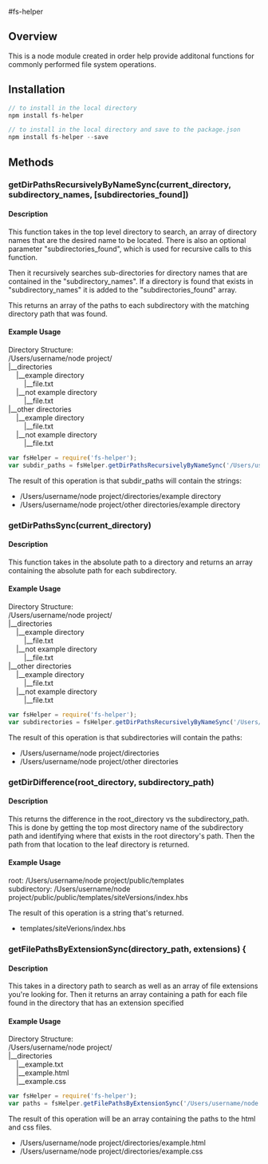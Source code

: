 #fs-helper

## Overview

This is a node module created in order help provide additonal functions for commonly performed file system operations.

## Installation
```javascript
// to install in the local directory
npm install fs-helper

// to install in the local directory and save to the package.json
npm install fs-helper --save
```

## Methods

### getDirPathsRecursivelyByNameSync(current_directory, subdirectory_names, [subdirectories_found])
#### Description
This function takes in the top level directory to search, an array of directory names that are the desired name to be located. There is also an optional parameter "subdirectories_found", which is used for recursive calls to this function. 

Then it recursively searches sub-directories for directory names that are contained in the "subdirectory_names". If a directory is found that exists in "subdirectory_names" it is added to the "subdirectories_found" array.

This returns an array of the paths to each subdirectory with the matching directory path that was found.

#### Example Usage
Directory Structure:  
/Users/username/node project/  
|__directories  
&nbsp;&nbsp;&nbsp;&nbsp;|__example directory  
&nbsp;&nbsp;&nbsp;&nbsp;&nbsp;&nbsp;&nbsp;&nbsp;|__file.txt  
&nbsp;&nbsp;&nbsp;&nbsp;|__not example directory  
&nbsp;&nbsp;&nbsp;&nbsp;&nbsp;&nbsp;&nbsp;&nbsp;|__file.txt  
|__other directories  
&nbsp;&nbsp;&nbsp;&nbsp;|__example directory  
&nbsp;&nbsp;&nbsp;&nbsp;&nbsp;&nbsp;&nbsp;&nbsp;|__file.txt  
&nbsp;&nbsp;&nbsp;&nbsp;|__not example directory  
&nbsp;&nbsp;&nbsp;&nbsp;&nbsp;&nbsp;&nbsp;&nbsp;|__file.txt  

```javascript
var fsHelper = require('fs-helper');
var subdir_paths = fsHelper.getDirPathsRecursivelyByNameSync('/Users/username/node project/', ['example directory']);
```

The result of this operation is that subdir_paths will contain the strings:  
- /Users/username/node project/directories/example directory
- /Users/username/node project/other directories/example directory
 
### getDirPathsSync(current_directory)
#### Description
This function takes in the absolute path to a directory and returns an array containing the absolute path for each subdirectory.

#### Example Usage
Directory Structure:  
/Users/username/node project/  
|__directories  
&nbsp;&nbsp;&nbsp;&nbsp;|__example directory  
&nbsp;&nbsp;&nbsp;&nbsp;&nbsp;&nbsp;&nbsp;&nbsp;|__file.txt  
&nbsp;&nbsp;&nbsp;&nbsp;|__not example directory  
&nbsp;&nbsp;&nbsp;&nbsp;&nbsp;&nbsp;&nbsp;&nbsp;|__file.txt  
|__other directories  
&nbsp;&nbsp;&nbsp;&nbsp;|__example directory  
&nbsp;&nbsp;&nbsp;&nbsp;&nbsp;&nbsp;&nbsp;&nbsp;|__file.txt  
&nbsp;&nbsp;&nbsp;&nbsp;|__not example directory  
&nbsp;&nbsp;&nbsp;&nbsp;&nbsp;&nbsp;&nbsp;&nbsp;|__file.txt  

```javascript
var fsHelper = require('fs-helper');
var subdirectories = fsHelper.getDirPathsRecursivelyByNameSync('/Users/username/node project')
```

The result of this operation is that subdirectories will contain the paths:
- /Users/username/node project/directories
- /Users/username/node project/other directories

### getDirDifference(root_directory, subdirectory_path)
#### Description
This returns the difference in the root_directory vs the subdirectory_path. This is done by getting the top most directory name of the subdirectory path and identifying where that exists in the root directory's path. Then the path from that location to the leaf directory is returned.

#### Example Usage
root: /Users/username/node project/public/templates  
subdirectory: /Users/username/node project/public/public/templates/siteVersions/index.hbs  

The result of this operation is a string that's returned.
- templates/siteVerions/index.hbs

### getFilePathsByExtensionSync(directory_path, extensions) {
#### Description
This takes in a directory path to search as well as an array of file extensions you're looking for. Then it returns an array containing a path for each file found in the directory that has an extension specified

#### Example Usage
Directory Structure:  
/Users/username/node project/  
|__directories  
&nbsp;&nbsp;&nbsp;&nbsp;|__example.txt  
&nbsp;&nbsp;&nbsp;&nbsp;|__example.html  
&nbsp;&nbsp;&nbsp;&nbsp;|__example.css  
  
```javascript
var fsHelper = require('fs-helper');
var paths = fsHelper.getFilePathsByExtensionSync('/Users/username/node project/directories', ['html', 'css']);
```

The result of this operation will be an array containing the paths to the html and css files.
- /Users/username/node project/directories/example.html
- /Users/username/node project/directories/example.css
